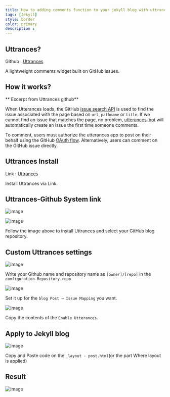 ```yaml
---
title: How to adding comments function to your jekyll blog with uttrances
tags: [Jekyll]
style: border
color: primary
description : ⠀
---
```




## Uttrances?

Github : [Uttrances](https://github.com/utterance/utterances)

A lightweight comments widget built on GitHub issues.

## How it works?

** Excerpt from Uttrances github**

When Utterances loads, the GitHub [issue search API](https://developer.github.com/v3/search/#search-issues) is used to find the issue associated with the page based on `url`, `pathname` or `title`. If we cannot find an issue that matches the page, no problem, [utterances-bot](https://github.com/utterances-bot) will automatically create an issue the first time someone comments.

To comment, users must authorize the utterances app to post on their behalf using the GitHub [OAuth flow](https://developer.github.com/v3/oauth/#web-application-flow). Alternatively, users can comment on the GitHub issue directly.

## Uttrances Install

Link : [Uttrances](https://github.com/apps/utterances) 

Install Uttrances via Link.

## Uttrances-Github System link

![image](https://user-images.githubusercontent.com/40678696/160280991-865dbe4f-1b8b-4252-bdbe-df25e0d8f179.png)

![image](https://user-images.githubusercontent.com/40678696/160280966-88bc73eb-8868-4a81-bede-7ee2aac98dc7.png)

Follow the image above to install Uttrances and select your GitHub blog repository.



## Custom Uttrances settings

![image](https://user-images.githubusercontent.com/40678696/160281079-236a146d-e395-4405-8267-cb047a595009.png)

Write your Github name and repository name as `[owner]/[repo]` in the `configuration-Repository-repo`

![image](https://user-images.githubusercontent.com/40678696/160284537-37bb2078-9098-4683-bdff-99bb497f6ebf.png)

Set it up for the `blog Post ↔ Issue Mapping` you want.

![image](https://user-images.githubusercontent.com/40678696/160284579-146f2e9b-0809-4687-9434-6d181ba2ecf7.png)

Copy the contents of the `Enable Utterances`.

## Apply to Jekyll blog

![image](https://user-images.githubusercontent.com/40678696/160284726-ca580d2d-605a-4b7f-aad2-509c1c3ac863.png)

Copy and Paste code on the `_layout - post.html`(or the part Where layout is applied)

## Result

![image](https://user-images.githubusercontent.com/40678696/160284780-4d3a8292-3f2b-498c-87bc-15b737325aa9.png)